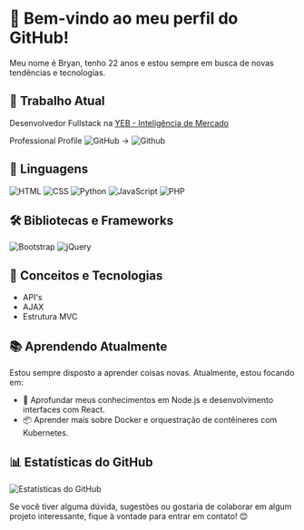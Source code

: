 # 👋 Bem-vindo ao meu perfil do GitHub!

Meu nome é Bryan, tenho 22 anos e estou sempre em busca de novas tendências e tecnologias.

## 💼 Trabalho Atual

Desenvolvedor Fullstack na [YEB - Inteligência de Mercado](https://www.yeb.com.br/home2)

Professional Profile ![GitHub](https://img.shields.io/badge/github-%23121011.svg?style=for-the-badge&logo=github&logoColor=white) -> ![Github](https://github.com/bryannrodrigues)

## 🚀 Linguagens

![HTML](https://img.shields.io/badge/HTML-5-red)
![CSS](https://img.shields.io/badge/CSS-3-blue)
![Python](https://img.shields.io/badge/Python-3-yellow)
![JavaScript](https://img.shields.io/badge/JavaScript-ES6-yellowgreen)
![PHP](https://img.shields.io/badge/PHP-8.1-purple)

## 🛠️ Bibliotecas e Frameworks

![Bootstrap](https://img.shields.io/badge/Bootstrap-4.5-blueviolet)
![jQuery](https://img.shields.io/badge/jQuery-3.5-orange)

## 🌟 Conceitos e Tecnologias

- API's
- AJAX
- Estrutura MVC

## 📚 Aprendendo Atualmente

Estou sempre disposto a aprender coisas novas. Atualmente, estou focando em:

- 🚀 Aprofundar meus conhecimentos em Node.js e desenvolvimento interfaces com React.
- 📦 Aprender mais sobre Docker e orquestração de contêineres com Kubernetes.

## 📊 Estatísticas do GitHub

![Estatísticas do GitHub](https://github-readme-stats.vercel.app/api?username=bryanjulio&show_icons=true&theme=radical&rank_icon=github)

Se você tiver alguma dúvida, sugestões ou gostaria de colaborar em algum projeto interessante, fique à vontade para entrar em contato! 😊
